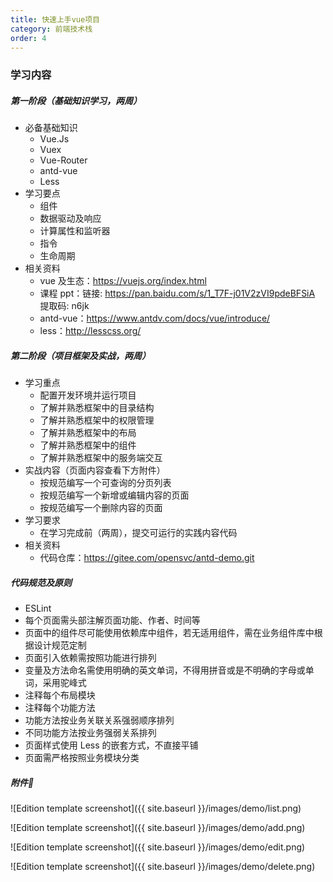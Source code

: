 ```yaml
---
title: 快速上手vue项目
category: 前端技术栈
order: 4
---
```


### 学习内容

##### 第一阶段（基础知识学习，两周）

- 必备基础知识
  - Vue.Js
  - Vuex
  - Vue-Router
  - antd-vue
  - Less
- 学习要点
  - 组件
  - 数据驱动及响应
  - 计算属性和监听器
  - 指令
  - 生命周期
- 相关资料
  - vue 及生态：https://vuejs.org/index.html
  - 课程 ppt：链接: https://pan.baidu.com/s/1_T7F-j01V2zVI9pdeBFSiA 提取码: n6jk
  - antd-vue：https://www.antdv.com/docs/vue/introduce/
  - less：http://lesscss.org/

##### 第二阶段（项目框架及实战，两周）

- 学习重点
  -  配置开发环境并运行项目
  - 了解并熟悉框架中的目录结构
  - 了解并熟悉框架中的权限管理
  - 了解并熟悉框架中的布局
  - 了解并熟悉框架中的组件
  - 了解并熟悉框架中的服务端交互
- 实战内容（页面内容查看下方附件）
  - 按规范编写一个可查询的分页列表
  - 按规范编写一个新增或编辑内容的页面
  - 按规范编写一个删除内容的页面
- 学习要求
  - 在学习完成前（两周），提交可运行的实践内容代码
- 相关资料
  - 代码仓库：https://gitee.com/opensvc/antd-demo.git

##### 代码规范及原则

- ESLint
- 每个页面需头部注解页面功能、作者、时间等
- 页面中的组件尽可能使用依赖库中组件，若无适用组件，需在业务组件库中根据设计规范定制
- 页面引入依赖需按照功能进行排列
- 变量及方法命名需使用明确的英文单词，不得用拼音或是不明确的字母或单词，采用驼峰式
- 注释每个布局模块
- 注释每个功能方法
- 功能方法按业务关联关系强弱顺序排列
- 不同功能方法按业务强弱关系排列
- 页面样式使用 Less 的嵌套方式，不直接平铺
- 页面需严格按照业务模块分类

##### 附件📎

![Edition template screenshot]({{ site.baseurl }}/images/demo/list.png)

![Edition template screenshot]({{ site.baseurl }}/images/demo/add.png)

![Edition template screenshot]({{ site.baseurl }}/images/demo/edit.png)

![Edition template screenshot]({{ site.baseurl }}/images/demo/delete.png)

